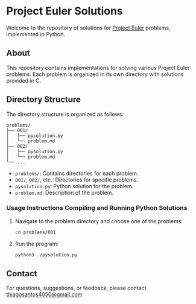 # Project Euler Solutions

Welcome to the repository of solutions for [Project Euler](https://projecteuler.net/archives) problems, implemented in Python.

## About

This repository contains implementations for solving various Project Euler problems. Each problem is organized in its own directory with solutions provided in C.

## Directory Structure

The directory structure is organized as follows:

```
problems/
├── 001/
│   ├── pysolution.py
│   └── problem.md
├── 002/
│   ├── pysolution.py
│   └── problem.md
└── ...
```

- `problems/`: Contains directories for each problem.
- `001/`, `002/`, etc.: Directories for specific problems.
- `pysolution.py`: Python solution for the problem.
- `problem.md`: Description of the problem.

### Usage Instructions Compiling and Running Python Solutions

1. Navigate to the problem directory and choose one of the problems:

   ```sh
   cd problems/001
   ```

2. Run the program:

   ```sh
   python3 ./pysolution.py
   ```

## Contact

For questions, suggestions, or feedback, please contact [thiagosantos4050@gmail.com](mailto:thiagosantos4050@gmail.com)
